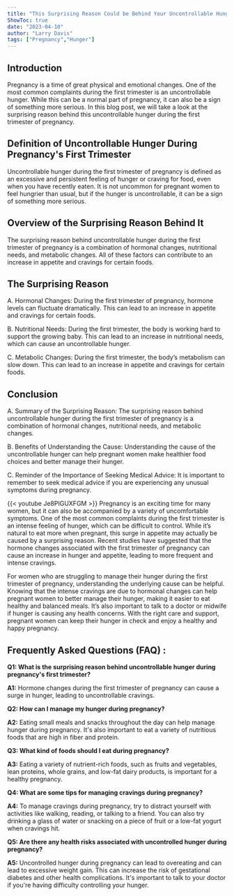 ```yaml
---
title: "This Surprising Reason Could be Behind Your Uncontrollable Hunger During Pregnancy's First Trimester!"
ShowToc: true 
date: "2023-04-10"
author: "Larry Davis" 
tags: ["Pregnancy","Hunger"]
---
```

## Introduction 

Pregnancy is a time of great physical and emotional changes. One of the most common complaints during the first trimester is an uncontrollable hunger. While this can be a normal part of pregnancy, it can also be a sign of something more serious. In this blog post, we will take a look at the surprising reason behind this uncontrollable hunger during the first trimester of pregnancy. 

## Definition of Uncontrollable Hunger During Pregnancy's First Trimester 

Uncontrollable hunger during the first trimester of pregnancy is defined as an excessive and persistent feeling of hunger or craving for food, even when you have recently eaten. It is not uncommon for pregnant women to feel hungrier than usual, but if the hunger is uncontrollable, it can be a sign of something more serious. 

## Overview of the Surprising Reason Behind It 

The surprising reason behind uncontrollable hunger during the first trimester of pregnancy is a combination of hormonal changes, nutritional needs, and metabolic changes. All of these factors can contribute to an increase in appetite and cravings for certain foods. 

## The Surprising Reason 

A. Hormonal Changes: During the first trimester of pregnancy, hormone levels can fluctuate dramatically. This can lead to an increase in appetite and cravings for certain foods. 

B. Nutritional Needs: During the first trimester, the body is working hard to support the growing baby. This can lead to an increase in nutritional needs, which can cause an uncontrollable hunger. 

C. Metabolic Changes: During the first trimester, the body’s metabolism can slow down. This can lead to an increase in appetite and cravings for certain foods. 

## Conclusion 

A. Summary of the Surprising Reason: The surprising reason behind uncontrollable hunger during the first trimester of pregnancy is a combination of hormonal changes, nutritional needs, and metabolic changes. 

B. Benefits of Understanding the Cause: Understanding the cause of the uncontrollable hunger can help pregnant women make healthier food choices and better manage their hunger. 

C. Reminder of the Importance of Seeking Medical Advice: It is important to remember to seek medical advice if you are experiencing any unusual symptoms during pregnancy.

{{< youtube Je8PIGUXFGM >}} 
Pregnancy is an exciting time for many women, but it can also be accompanied by a variety of uncomfortable symptoms. One of the most common complaints during the first trimester is an intense feeling of hunger, which can be difficult to control. While it’s natural to eat more when pregnant, this surge in appetite may actually be caused by a surprising reason. Recent studies have suggested that the hormone changes associated with the first trimester of pregnancy can cause an increase in hunger and appetite, leading to more frequent and intense cravings.

For women who are struggling to manage their hunger during the first trimester of pregnancy, understanding the underlying cause can be helpful. Knowing that the intense cravings are due to hormonal changes can help pregnant women to better manage their hunger, making it easier to eat healthy and balanced meals. It’s also important to talk to a doctor or midwife if hunger is causing any health concerns. With the right care and support, pregnant women can keep their hunger in check and enjoy a healthy and happy pregnancy.

## Frequently Asked Questions (FAQ) :
**Q1: What is the surprising reason behind uncontrollable hunger during pregnancy's first trimester?**

**A1:** Hormone changes during the first trimester of pregnancy can cause a surge in hunger, leading to uncontrollable cravings.

**Q2: How can I manage my hunger during pregnancy?**

**A2:** Eating small meals and snacks throughout the day can help manage hunger during pregnancy. It's also important to eat a variety of nutritious foods that are high in fiber and protein.

**Q3: What kind of foods should I eat during pregnancy?**

**A3:** Eating a variety of nutrient-rich foods, such as fruits and vegetables, lean proteins, whole grains, and low-fat dairy products, is important for a healthy pregnancy.

**Q4: What are some tips for managing cravings during pregnancy?**

**A4:** To manage cravings during pregnancy, try to distract yourself with activities like walking, reading, or talking to a friend. You can also try drinking a glass of water or snacking on a piece of fruit or a low-fat yogurt when cravings hit.

**Q5: Are there any health risks associated with uncontrolled hunger during pregnancy?**

**A5:** Uncontrolled hunger during pregnancy can lead to overeating and can lead to excessive weight gain. This can increase the risk of gestational diabetes and other health complications. It's important to talk to your doctor if you're having difficulty controlling your hunger.




